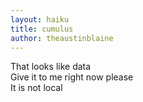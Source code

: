 ```yaml
---
layout: haiku
title: cumulus
author: theaustinblaine
---
```

That looks like data<br>
Give it to me right now please<br>
It is not local<br>